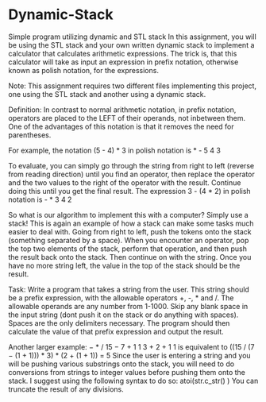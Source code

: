 # Dynamic-Stack
Simple program utilizing dynamic and STL stack
In this assignment, you will be using the STL stack and your own written dynamic stack to implement a calculator that calculates arithmetic expressions. The trick is, that this calculator will take as input an expression in prefix notation, otherwise known as polish notation, for the expressions.

Note: This assignment requires two different files implementing this project, one using the STL stack and another using a dynamic stack.

Definition: In contrast to normal arithmetic notation, in prefix notation, operators are placed to the LEFT of their operands, not inbetween them. One of the advantages of this notation is that it removes the need for parentheses.

For example, the notation 
(5 - 4) * 3 
in polish notation is * - 5 4 3

To evaluate, you can simply go through the string from right to left (reverse from reading direction) until you find an operator, then replace the operator and the two values to the right of the operator with the result. Continue doing this until you get the final result.
The expression 
3 - (4 * 2) in polish notation is - * 3 4 2

So what is our algorithm to implement this with a computer? Simply use a stack! This is again an example of how a stack can make some tasks much easier to deal with. Going from right to left, push the tokens onto the stack (something separated by a space). When you encounter an operator, pop the top two elements of the stack, perform that operation, and then push the result back onto the stack. Then continue on with the string. Once you have no more string left, the value in the top of the stack should be the result.

Task: Write a program that takes a string from the user. This string should be a prefix expression, with the allowable operators +, -, * and /. The allowable operands are any number from 1-1000. Skip any blank space in the input string (dont push it on the stack or do anything with spaces). Spaces are the only delimiters necessary.
The program should then calculate the value of that prefix expression and output the result.

Another larger example: − * / 15 − 7 + 1 1 3 + 2 + 1 1 is equivalent to ((15 / (7 − (1 + 1))) * 3) * (2 + (1 + 1)) = 5
Since the user is entering a string and you will be pushing various substrings onto the stack, you will need to do conversions from strings to integer values before pushing them onto the stack. I suggest using the following syntax to do so: atoi(str.c_str() ) You can truncate the result of any divisions.
